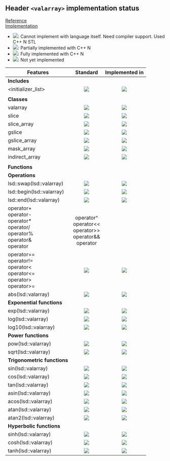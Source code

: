 ## Header `<valarray>` implementation status

[Reference](https://en.cppreference.com/w/cpp/header/valarray)  
[Implementation](../include/lsd/valarray.h)

* ![](https://img.shields.io/badge/C%2B%2B-N-red): Cannot implement with language itself. Need compiler support. Used C++ N STL
* ![](https://img.shields.io/badge/C%2B%2B-N-blue): Partially implemented with C++ N
* ![](https://img.shields.io/badge/C%2B%2B-N-green): Fully implemented with C++ N
* ![][notyet]: Not yet implemented

| Features                                     | Standard             | Implemented in                    |
|----------------------------------------------|:--------------------:|:---------------------------------:|
| **Includes**                                 |                      |                                   |
| \<initializer_list>                          | ![][cpp11]           | ![][notyet]                       |
|                                              |                      |                                   |
| **Classes**                                  |                      |                                   |
| valarray                                     | ![][legacy]          | ![][notyet]                       |
| slice                                        | ![][legacy]          | ![][notyet]                       |
| slice_array                                  | ![][legacy]          | ![][notyet]                       |
| gslice                                       | ![][legacy]          | ![][notyet]                       |
| gslice_array                                 | ![][legacy]          | ![][notyet]                       |
| mask_array                                   | ![][legacy]          | ![][notyet]                       |
| indirect_array                               | ![][legacy]          | ![][notyet]                       |
|                                              |                      |                                   |
| **Functions**                                |                      |                                   |
| **Operations**                               |                      |                                   |
| lsd::swap(lsd::valarray)                       | ![][cpp11]           | ![][notyet]                       |
| lsd::begin(lsd::valarray)                      | ![][cpp11]           | ![][notyet]                       |
| lsd::end(lsd::valarray)                        | ![][cpp11]           | ![][notyet]                       |
| operator+ <br/>operator- <br/>operator* <br/>operator/ <br/>operator% <br/>operator& <br/>operator| <br/>operator^ <br/>operator\<\< <br/>operator>> <br/>operator&& <br/>operator|| | ![][legacy]          | ![][notyet]                       |
| operator== <br/>operator!= <br/>operator\< <br/>operator\<= <br/>operator> <br/>operator>= | ![][legacy]          | ![][notyet]                       |
| abs(lsd::valarray)                            | ![][legacy]          | ![][notyet]                       |
| **Exponential functions**                    |                      |                                   |
| exp(lsd::valarray)                            | ![][legacy]          | ![][notyet]                       |
| log(lsd::valarray)                            | ![][legacy]          | ![][notyet]                       |
| log10(lsd::valarray)                          | ![][legacy]          | ![][notyet]                       |
| **Power functions**                          |                      |                                   |
| pow(lsd::valarray)                            | ![][legacy]          | ![][notyet]                       |
| sqrt(lsd::valarray)                           | ![][legacy]          | ![][notyet]                       |
| **Trigonometric functions**                  |                      |                                   |
| sin(lsd::valarray)                            | ![][legacy]          | ![][notyet]                       |
| cos(lsd::valarray)                            | ![][legacy]          | ![][notyet]                       |
| tan(lsd::valarray)                            | ![][legacy]          | ![][notyet]                       |
| asin(lsd::valarray)                           | ![][legacy]          | ![][notyet]                       |
| acos(lsd::valarray)                           | ![][legacy]          | ![][notyet]                       |
| atan(lsd::valarray)                           | ![][legacy]          | ![][notyet]                       |
| atan2(lsd::valarray)                          | ![][legacy]          | ![][notyet]                       |
| **Hyperbolic functions**                     |                      |                                   |
| sinh(lsd::valarray)                           | ![][legacy]          | ![][notyet]                       |
| cosh(lsd::valarray)                           | ![][legacy]          | ![][notyet]                       |
| tanh(lsd::valarray)                           | ![][legacy]          | ![][notyet]                       |


<!--
	C++11: 29	| 0

	Total: 29	| 0-->

[notyet]: https://img.shields.io/badge/Not_yet-orange
[removed]: https://img.shields.io/badge/Removed-red
[legacy]: https://img.shields.io/badge/legacy-grey

[cppno11]: https://img.shields.io/badge/C%2B%2B-11-red
[cppno14]: https://img.shields.io/badge/C%2B%2B-14-red
[cppno17]: https://img.shields.io/badge/C%2B%2B-17-red
[cppno20]: https://img.shields.io/badge/C%2B%2B-20-red
[cppno23]: https://img.shields.io/badge/C%2B%2B-23-red

[cpppt11]: https://img.shields.io/badge/C%2B%2B-11-blue
[cpppt14]: https://img.shields.io/badge/C%2B%2B-14-blue
[cpppt17]: https://img.shields.io/badge/C%2B%2B-17-blue
[cpppt20]: https://img.shields.io/badge/C%2B%2B-20-blue
[cpppt23]: https://img.shields.io/badge/C%2B%2B-23-blue

[cpp11]: https://img.shields.io/badge/C%2B%2B-11-green
[cpp14]: https://img.shields.io/badge/C%2B%2B-14-green
[cpp17]: https://img.shields.io/badge/C%2B%2B-17-green
[cpp20]: https://img.shields.io/badge/C%2B%2B-20-green
[cpp23]: https://img.shields.io/badge/C%2B%2B-23-green
